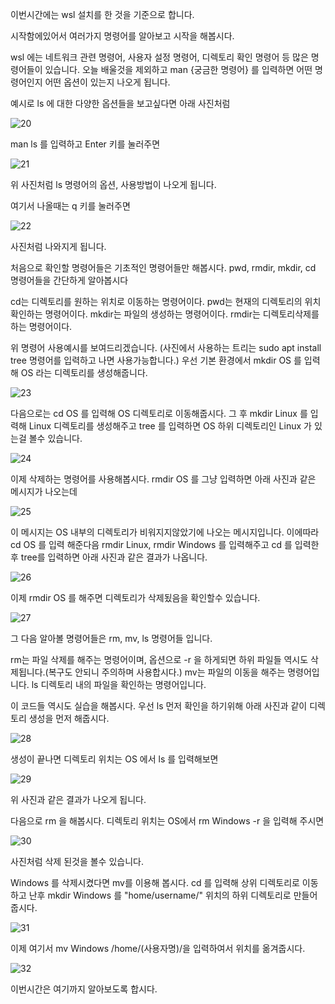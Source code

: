 이번시간에는 wsl 설치를 한 것을 기준으로 합니다.

시작함에있어서 여러가지 명령어를 알아보고 시작을 해봅시다.

wsl 에는 네트워크 관련 명령어, 사용자 설정 명령어, 디렉토리 확인 명령어 등 많은 명령어들이 있습니다.
오늘 배울것을 제외하고 man {궁금한 명령어} 를 입력하면 어떤 명령어인지 어떤 옵션이 있는지 나오게 됩니다.

예시로 ls 에 대한 다양한 옵션들을 보고싶다면
아래 사진처럼

![20](https://github.com/user-attachments/assets/2f50e245-c597-4a77-8558-b4af1ae40613)

man ls 를 입력하고 Enter 키를 눌러주면

![21](https://github.com/user-attachments/assets/80591d20-364e-4f71-9c11-ed093ba499b8)


위 사진처럼 ls 명령어의 옵션, 사용방법이 나오게 됩니다.

여기서 나올때는 q 키를 눌러주면

![22](https://github.com/user-attachments/assets/5d441945-ada2-43fa-8fd4-4ebab573723c)

사진처럼 나와지게 됩니다.

처음으로 확인할 명령어들은 기초적인 명령어들만 해봅시다.
pwd, rmdir, mkdir, cd 명령어들을 간단하게 알아봅시다

cd는 디렉토리를 원하는 위치로 이동하는 명령어이다.
pwd는 현재의 디렉토리의 위치 확인하는 명령어이다.
mkdir는 파일의 생성하는 명령어이다.
rmdir는 디렉토리삭제를 하는 명령어이다.

위 명령어 사용예시를 보여드리겠습니다.
(사진에서 사용하는 트리는 sudo apt install tree 명령어를 입력하고 나면 사용가능합니다.)
우선 기본 환경에서 mkdir OS 를 입력해 OS 라는 디렉토리를 생성해줍니다.

![23](https://github.com/user-attachments/assets/303f5bb6-95fa-48ae-8abc-1c847b01a456)

다음으로는 cd OS 를 입력해 OS 디렉토리로 이동해줍시다.
그 후 mkdir Linux 를 입력해 Linux 디렉토리를 생성해주고 tree 를 입력하면 OS 하위 디렉토리인 Linux 가 있는걸 볼수 있습니다.

![24](https://github.com/user-attachments/assets/082a05ac-a32a-4b1b-8e7a-a2e41a89de4e)

이제 삭제하는 명령어를 사용해봅시다. 
rmdir OS 를 그냥 입력하면 아래 사진과 같은 메시지가 나오는데

![25](https://github.com/user-attachments/assets/14171892-5c96-41ee-a711-0c1b97abe8bb)

이 메시지는 OS 내부의 디렉토리가 비워지지않았기에 나오는 메시지입니다.
이에따라 cd OS 를 입력 해준다음 rmdir Linux, rmdir Windows 를 입력해주고
cd 를 입력한후 tree를 입력하면 아래 사진과 같은 결과가 나옵니다.

![26](https://github.com/user-attachments/assets/19efbaae-651f-4962-b800-cd070372075d)

이제 rmdir OS 를 해주면 디렉토리가 삭제됬음을 확인할수 있습니다.

![27](https://github.com/user-attachments/assets/9c11853b-100e-4762-9ab4-ecc78d5dfb1f)


그 다음 알아볼 명령어들은 
rm, mv, ls 명령어들 입니다.

rm는 파일 삭제를 해주는 명령어이며, 옵션으로 -r 을 하게되면 하위 파일들 역시도 삭제됩니다.(복구도 안되니 주의하며 사용합시다.)
mv는 파일의 이동을 해주는 명령어입니다.
ls 디렉토리 내의 파일을 확인하는 명령어입니다.

이 코드들 역시도 실습을 해봅시다.
우선 ls 먼저 확인을 하기위해 아래 사진과 같이 디렉토리 생성을 먼저 해줍시다.

![28](https://github.com/user-attachments/assets/38c9706e-aee6-4f59-afd6-a569f1c67ee6)

생성이 끝나면 디렉토리 위치는 OS 에서 ls 를 입력해보면 

![29](https://github.com/user-attachments/assets/6b12705e-969e-4dba-bdc2-6d7c9ddd95b5)

위 사진과 같은 결과가 나오게 됩니다.

다음으로 rm 을 해봅시다. 디렉토리 위치는 OS에서 rm Windows -r 을 입력해 주시면 

![30](https://github.com/user-attachments/assets/e9fc025d-2735-4a09-b534-6ceb518dab1a)

사진처럼 삭제 된것을 볼수 있습니다.

Windows 를 삭제시켰다면 mv를 이용해 봅시다.
cd 를 입력해 상위 디렉토리로 이동하고 난후 mkdir Windows 를 "home/username/" 위치의 하위 디렉토리로 만들어 줍시다.

![31](https://github.com/user-attachments/assets/3ca5e4d3-0ffc-4810-940a-7208f0d3c4a3)

이제 여기서 mv Windows /home/(사용자명)/을 입력하여서 위치를 옮겨줍시다.

![32](https://github.com/user-attachments/assets/5645c746-72d3-48c6-80a2-f5dfc38d5090)

이번시간은 여기까지 알아보도록 합시다.
